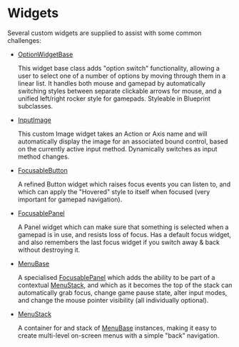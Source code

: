# Widgets


Several custom widgets are supplied to assist with some common challenges:

* [OptionWidgetBase](OptionWidget.md)

  This widget base class adds "option switch" functionality, allowing a user to 
  select one of a number of options by moving through them in a linear list.
  It handles both mouse and gamepad by automatically switching styles between
  separate clickable arrows for mouse, and a unified left/right rocker style
  for gamepads. Styleable in Blueprint subclasses.

* [InputImage](InputImage.md)

  This custom Image widget takes an Action or Axis name and will automatically
  display the image for an associated bound control, based on the currently
  active input method. Dynamically switches as input method changes.

* [FocusableButton](FocusableButton.md)

  A refined Button widget which raises focus events you can listen to, and
  which can apply the "Hovered" style to itself when focused (very important
  for gamepad navigation).

* [FocusablePanel](FocusablePanel.md)

  A Panel widget which can make sure that something is selected when a
  gamepad is in use, and resists loss of focus. Has a default focus widget,
  and also remembers the last focus widget if you switch away & back
  without destroying it.

* [MenuBase](Menus.md)

  A specialised [FocusablePanel](FocusablePanel.md) which adds the ability
  to be part of a contextual [MenuStack](Menus.md), and which 
  as it becomes the top of the stack can automatically grab focus, change game 
  pause state, alter input modes, and change the mouse pointer visibility 
  (all individually optional).

* [MenuStack](Menus.md)

  A container for and stack of [MenuBase](Menus.md) instances, making it
  easy to create multi-level on-screen menus with a simple "back" navigation.


